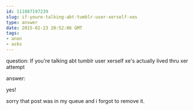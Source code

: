```yaml
---
id: 111887197239
slug: if-youre-talking-abt-tumblr-user-xerself-xes
type: answer
date: 2015-02-23 20:52:06 GMT
tags:
- anon
- asks
---
```

question: If you're talking abt tumblr user xerself xe's actually lived thru xer attempt

answer: <p>yes!</p><p>sorry that post was in my queue and i forgot to remove it.</p>